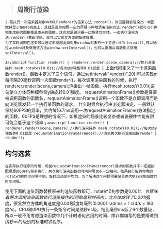 > ## 周期行渲染
    1.每执行一次渲染器对象WebGLRenderer的渲染方法.render()，浏览器就会渲染出一帧图像并显示在Web页面上，这就是说你按照一定的周期不停地调用渲染方法.render()就可以不停地生成新的图像覆盖原来的图像。这也就是说只要一边旋转立方体，一边执行渲染方法.render()重新渲染，就可以实现立方体的旋转效果。
    为了实现周期性渲染可以通过浏览器全局对象window对象的一个方法setInterval(),可以通过window对象调用该方法window.setInterval()，也可以直接以函数形式调用setInterval()。
 `JavaScript`
 `` function render() {
    renderer.render(scene,camera);//执行渲染操作
    mesh.rotateY(0.01);//每次绕y轴旋转0.01弧度
} ``
  上面代码定义了一个渲染函数render()，函数中定义了三个语句，通过setInterval("render()",20);可以实现m每间隔20毫秒调用一次函数render()，每次调用渲染函数的时候，执行renderer.render(scene,camera);渲染出一帧图像，执行mesh.rotateY(0.01);语句使立方体网格模型绕y轴旋转0.01弧度。
  requestAnimationFrame()参数是将要被调用函数的函数名，requestAnimationFrame()调用一个函数不是立即调用而是向浏览器发起一个执行某函数的请求， 什么时候会执行由浏览器决定，一般默认保持60FPS的频率，大约每16.7ms调用一次requestAnimationFrame()方法指定的函数，60FPS是理想的情况下，如果渲染的场景比较复杂或者说硬件性能有限可能会低于这个频率
  `javascript`
  `` function render() {
        renderer.render(scene,camera);//执行渲染操作
        mesh.rotateY(0.01);//每次绕y轴旋转0.01弧度
        requestAnimationFrame(render);//请求再次执行渲染函数render
    }
render(); ``
## 均匀选装
    在实际执行程序的时候，可能requestAnimationFrame(render)请求的函数并不一定能按照理想的60FPS频率执行，两次执行渲染函数的时间间隔也不一定相同，如果执行旋转命令的rotateY的时间间隔不同，旋转运动就不均匀，为了解决这个问题需要记录两次执行绘制函数的时间间隔。
使用下面的渲染函数替换原来的渲染函数即可，rotateY()的参数是0.001*t，也意味着两次调用渲染函数执行渲染操作的间隔t毫秒时间内，立方体旋转了0.001*t弧度，很显然立方体的角速度是0.001弧度每毫秒(0.0001 rad/ms = 1 rad/s = 180度/s)。CPU和GPU执行一条指令时间是纳秒ns级，相比毫秒ms低了6个数量级，所以一般不用考虑渲染函数中几个计时语句占用的时间，除非你编写的是要精确到纳秒ns的级别的标准时钟程序。

